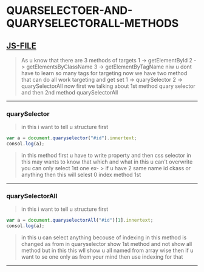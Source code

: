 # QUARSELECTOER-AND-QUARYSELECTORALL-METHODS

## [JS-FILE](/js/64-quaryselector-and-quaryselectorall-method.js)

>As u know that there are 3 methods of targets 1 -> getElementById 2 -> getElementsByClassName 3 -> getElementByTagName niw u dont have to learn so many tags for targeting now we have two method that can do all work targeting and get set 1 -> quarySelector 2 -> quarySelectorAll now first we talking about 1st method quary selector and then 2nd method quarySelectorAll
---
### quarySelector
>in this i want to tell u structure first
```javascript
var a = document.quaryselector("#id").innertext;
consol.log(a);
```
> in this method first u have to write property and then css selector in this may wants to know that which and what in this u can't overwrite you can only select 1st one ex- > if u have 2 same name id ckass or anything then this will selest 0 index method 1st
---

### quarySelectorAll
> in this i want to tell u structure first
```javascript
var a = document.quaryselectorAll("#id")[1].innertext;
consol.log(a);
```
>in this u can select anything becouse of indexing in this method is changed as from in quaryselector show 1st method and not show all method but in this this wll show u all named from array wise then if u want to se one only as from your mind then use indexing for that
---



